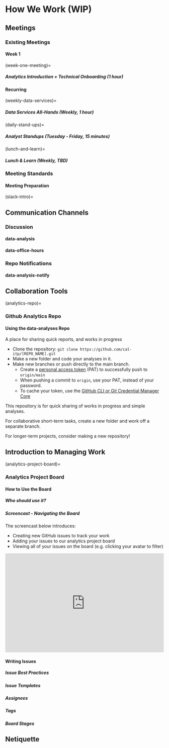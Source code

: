 # How We Work (WIP)

## Meetings

### Existing Meetings

#### Week 1

(week-one-meeting)=
##### Analytics Introduction + Technical Onboarding (1 hour)

#### Recurring

(weekly-data-services)=
##### Data Services All-Hands (Weekly, 1 hour)

(daily-stand-ups)=
##### Analyst Standups (Tuesday - Friday, 15 minutes)

(lunch-and-learn)=
##### Lunch & Learn (Weekly, TBD)

### Meeting Standards

#### Meeting Preparation

(slack-intro)=
## Communication Channels

### Discussion

#### data-analysis

#### data-office-hours

### Repo Notifications

#### data-analysis-notify

## Collaboration Tools

(analytics-repo)=
### Github Analytics Repo

#### Using the data-analyses Repo
A place for sharing quick reports, and works in progress
* Clone the repository: `git clone https://github.com/cal-itp/[REPO_NAME].git`
* Make a new folder and code your analyses in it.
* Make new branches or push directly to the main branch.
    * Create a [personal access token](https://docs.github.com/en/authentication/keeping-your-account-and-data-secure/creating-a-personal-access-token) (PAT) to successfully push to `origin/main`
    * When pushing a commit to `origin`, use your PAT, instead of your password.
    * To cache your token, use the [GitHub CLI or Git Credential Manager Core](https://docs.github.com/en/get-started/getting-started-with-git/caching-your-github-credentials-in-git)

This repository is for quick sharing of works in progress and simple analyses.

For collaborative short-term tasks, create a new folder and work off a separate branch.

For longer-term projects, consider making a new repository!

## Introduction to Managing Work

(analytics-project-board)=
### Analytics Project Board

#### How to Use the Board

##### Who should use it?

##### Screencast - Navigating the Board
The screencast below introduces:
* Creating new GitHub issues to track your work
* Adding your issues to our analytics project board
* Viewing all of your issues on the board (e.g. clicking your avatar to filter)

<div style="position: relative; padding-bottom: 62.5%; height: 0;"><iframe src="https://www.loom.com/embed/a7332ee2e1c040edbf2d11da70b4c3ea" frameborder="0" webkitallowfullscreen mozallowfullscreen allowfullscreen style="position: absolute; top: 0; left: 0; width: 100%; height: 100%;"></iframe></div>

#### Writing Issues

##### Issue Best Practices

##### Issue Templates

##### Assignees

##### Tags

##### Board Stages

## Netiquette
